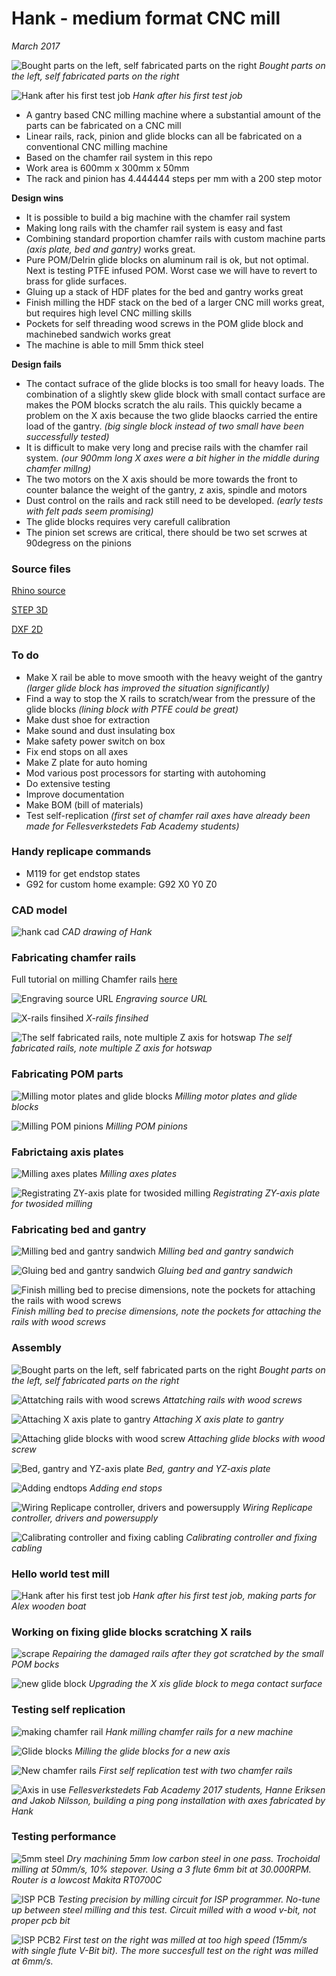 # Hank - medium format CNC mill
*March 2017*

![Bought parts on the left, self fabricated parts on the right](./img/hank-part-overview.jpg)
*Bought parts on the left, self fabricated parts on the right*

![Hank after his first test job](./img/hank-first-cut.jpg)
*Hank after his first test job*

* A gantry based CNC milling machine where a substantial amount of the parts can be fabricated on a CNC mill
* Linear rails, rack, pinion and glide blocks can all be fabricated on a conventional CNC milling machine
* Based on the chamfer rail system in this repo
* Work area is 600mm x 300mm x 50mm
* The rack and pinion has 4.444444 steps per mm with a 200 step motor

**Design wins**
* It is possible to build a big machine with the chamfer rail system
* Making long rails with the chamfer rail system is easy and fast
* Combining standard proportion chamfer rails with custom machine parts *(axis plate, bed and gantry)* works great.
* Pure POM/Delrin glide blocks on aluminum rail is ok, but not optimal. Next is testing PTFE infused POM. Worst case we will have to revert to brass for glide surfaces.
* Gluing up a stack of HDF plates for the bed and gantry works great
* Finish milling the HDF stack on the bed of a larger CNC mill works great, but requires high level CNC milling skills
* Pockets for self threading wood screws in the POM glide block and machinebed sandwich works great
* The machine is able to mill 5mm thick steel

**Design fails**
* The contact sufrace of the glide blocks is too small for heavy loads. The combination of a slightly skew glide block with small contact surface are makes the POM blocks scratch the alu rails. This quickly became a problem on the X axis because the two glide blaocks carried the entire load of the gantry. *(big single block instead of two small have been successfully tested)*
* It is difficult to make very long and precise rails with the chamfer rail system. *(our 900mm long X axes were a bit higher in the middle during chamfer millng)*
* The two motors on the X axis should be more towards the front to counter balance the weight of the gantry, z axis, spindle and motors
* Dust control on the rails and rack still need to be developed. *(early tests with felt pads seem promising)*
* The glide blocks requires very carefull calibration
* The pinion set screws are critical, there should be two set scrwes at 90degress on the pinions



### Source files

[Rhino source](./hank-cnc-mill-3dm.zip)

[STEP 3D](./hank-cnc-mill-stp.zip)

[DXF 2D](./hank-cnc-mill-dxf.zip)


### To do

* Make X rail be able to move smooth with the heavy weight of the gantry *(larger glide block has improved the situation significantly)*
* Find a way to stop the X rails to scratch/wear from the pressure of the glide blocks *(lining block with PTFE could be great)*
* Make dust shoe for extraction
* Make sound and dust insulating box
* Make safety power switch on box
* Fix end stops on all axes
* Make Z plate for auto homing
* Mod various post processors for starting with autohoming
* Do extensive testing
* Improve documentation
* Make BOM (bill of materials)
* Test self-replication *(first set of chamfer rail axes have already been made for Fellesverkstedets Fab Academy students)*


### Handy replicape commands

* M119 for get endstop states
* G92 for custom home example: G92 X0 Y0 Z0



### CAD model

![hank cad](./img/hank-cad-4view.jpg)
*CAD drawing of Hank*



### Fabricating chamfer rails
Full tutorial on milling Chamfer rails [here](https://github.com/fellesverkstedet/fabricatable-machines/blob/master/chamferrail/README.md)

![Engraving source URL](./img/engraving-docu-link.jpg)
*Engraving source URL*

![X-rails finsihed](./img/x-rails.jpg)
*X-rails finsihed*

![The self fabricated rails, note multiple Z axis for hotswap](./img/hank-chamferrails.jpg)
*The self fabricated rails, note multiple Z axis for hotswap*



### Fabricating POM parts

![Milling motor plates and glide blocks](./img/motorplates.jpg)
*Milling motor plates and glide blocks*

![Milling POM pinions](./img/milling-pinions.jpg)
*Milling POM pinions*



### Fabrictaing axis plates

![Milling axes plates](./img/axes-plate.jpg)
*Milling axes plates*

![Registrating ZY-axis plate for twosided milling](./img/registation-twosided-yplate.jpg)
*Registrating ZY-axis plate for twosided milling*



### Fabricating bed and gantry

![Milling bed and gantry sandwich](./img/bedandgantry1.jpg)
*Milling bed and gantry sandwich*

![Gluing bed and gantry sandwich](./img/bedandgantry2glued.jpg)
*Gluing bed and gantry sandwich*

![Finish milling bed to precise dimensions, note the pockets for attaching the rails with wood screws](./img/trimming-hdf-sandwhich-for-bed-and-gantry.jpg)
*Finish milling bed to precise dimensions, note the pockets for attaching the rails with wood screws*



### Assembly

![Bought parts on the left, self fabricated parts on the right](./img/hank-part-overview.jpg)
*Bought parts on the left, self fabricated parts on the right*

![Attatching rails with wood screws](./img/attaching-rails.jpg)
*Attatching rails with wood screws*

![Attaching X axis plate to gantry](./img/attaching-x-axis-plate-to-gantry.jpg)
*Attaching X axis plate to gantry*

![Attaching glide blocks with wood screw](./img/attaching-glide-blocks.jpg)
*Attaching glide blocks with wood screw*

![Bed, gantry and YZ-axis plate](./img/bed-gantry-and-zy-axisplate.jpg)
*Bed, gantry and YZ-axis plate*

![Adding endtops](./img/adding-endstop.jpg)
*Adding end stops*

![Wiring Replicape controller, drivers and powersupply](./img/wiring-electronics.jpg)
*Wiring Replicape controller, drivers and powersupply*

![Calibrating controller and fixing cabling](./img/almost-done.jpg)
*Calibrating controller and fixing cabling*



### Hello world test mill

![Hank after his first test job](./img/hank-first-cut.jpg)
*Hank after his first test job, making parts for Alex wooden boat*



### Working on fixing glide blocks scratching X rails

![scrape](./img/reparing-scraped-rail-after-first-cut.jpg)
*Repairing the damaged rails after they got scratched by the small POM bocks*

![new glide block](./img/new-wider-glide-block.jpg)
*Upgrading the X xis glide block to mega contact surface*



### Testing self replication

![making chamfer rail](./img/hank-milling-axis-for-anew-machine.jpg)
*Hank milling chamfer rails for a new machine*

![Glide blocks](./img/hank-miling-glide-blocks-for-a-new-machine.jpg)
*Milling the glide blocks for a new axis*

![New chamfer rails](./img/hank-making-new-axes-for-fab-academy-students.jpg)
*First self replication test with two chamfer rails*

![Axis in use](http://archive.fabacademy.org/archives/2017/fablabverket/students/100/web/assignments/week11/mech/3.jpg)
*Fellesverkstedets Fab Academy 2017 students, Hanne Eriksen and Jakob Nilsson, building a ping pong installation with axes fabricated by Hank*



### Testing performance

![5mm steel](./img/dry-machining-5mm-steel.jpg)
*Dry machining 5mm low carbon steel in one pass. Trochoidal milling at 50mm/s, 10% stepover. Using a 3 flute 6mm bit at 30.000RPM. Router is a lowcost Makita RT0700C*

![ISP PCB](./img/hank-test-pcb-mill1.jpg)
*Testing precision by milling circuit for ISP programmer. No-tune up between steel milling and this test. Circuit milled with a wood v-bit, not proper pcb bit*

![ISP PCB2](./img/hank-test-pcb-mill2.jpg)
*First test on the right was milled at too high speed (15mm/s with single flute V-Bit bit). The more succesfull test on the right was milled at 6mm/s.*